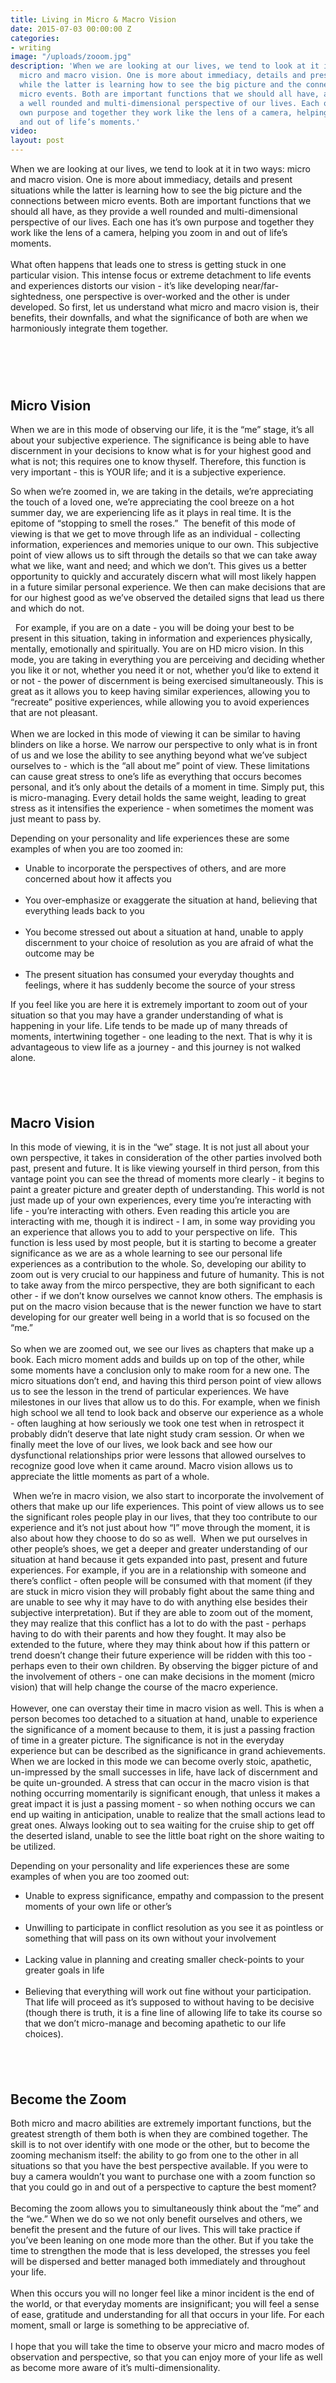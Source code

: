 ```yaml
---
title: Living in Micro & Macro Vision
date: 2015-07-03 00:00:00 Z
categories:
- writing
image: "/uploads/zooom.jpg"
description: 'When we are looking at our lives, we tend to look at it in two ways:
  micro and macro vision. One is more about immediacy, details and present situations
  while the latter is learning how to see the big picture and the connections between
  micro events. Both are important functions that we should all have, as they provide
  a well rounded and multi-dimensional perspective of our lives. Each one has it’s
  own purpose and together they work like the lens of a camera, helping you zoom in
  and out of life’s moments.'
video: 
layout: post
---
```


When we are looking at our lives, we tend to look at it in two ways: micro and macro vision. One is more about immediacy, details and present situations while the latter is learning how to see the big picture and the connections between micro events. Both are important functions that we should all have, as they provide a well rounded and multi-dimensional perspective of our lives. Each one has it’s own purpose and together they work like the lens of a camera, helping you zoom in and out of life’s moments.
<br>
<br>What often happens that leads one to stress is getting stuck in one particular vision. This intense focus or extreme detachment to life events and experiences distorts our vision - it’s like developing near/far-sightedness, one perspective is over-worked and the other is under developed. So first, let us understand what micro and macro vision is, their benefits, their downfalls, and what the significance of both are when we harmoniously integrate them together.

# &nbsp;

## Micro Vision

When we are in this mode of observing our life, it is the “me” stage, it’s all about your subjective experience. The significance is being able to have discernment in your decisions to know what is for your highest good and what is not; this requires one to know thyself. Therefore, this function is very important - this is YOUR life; and it is a subjective experience.

So when we’re zoomed in, we are taking in the details, we’re appreciating the touch of a loved one, we’re appreciating the cool breeze on a hot summer day, we are experiencing life as it plays in real time. It is the epitome of “stopping to smell the roses.”&nbsp; The benefit of this mode of viewing is that we get to move through life as an individual - collecting information, experiences and memories unique to our own. This subjective point of view allows us to sift through the details so that we can take away what we like, want and need; and which we don’t. This gives us a better opportunity to quickly and accurately discern what will most likely happen in a future similar personal experience. We then can make decisions that are for our highest good as we’ve observed the detailed signs that lead us there and which do not.

  For example, if you are on a date - you will be doing your best to be present in this situation, taking in information and experiences physically, mentally, emotionally and spiritually. You are on HD micro vision. In this mode, you are taking in everything you are perceiving and deciding whether you like it or not, whether you need it or not, whether you’d like to extend it or not - the power of discernment is being exercised simultaneously. This is great as it allows you to keep having similar experiences, allowing you to “recreate” positive experiences, while allowing you to avoid experiences that are not pleasant.
<br>
<br>When we are locked in this mode of viewing it can be similar to having blinders on like a horse. We narrow our perspective to only what is in front of us and we lose the ability to see anything beyond what we’ve subject ourselves to - which is the “all about me” point of view. These limitations can cause great stress to one’s life as everything that occurs becomes personal, and it’s only about the details of a moment in time. Simply put, this is micro-managing. Every detail holds the same weight, leading to great stress as it intensifies the experience - when sometimes the moment was just meant to pass by.

Depending on your personality and life experiences these are some examples of when you are too zoomed in:

* Unable to incorporate the perspectives of others, and are more concerned about how it affects you
  <br>&nbsp;
* You over-emphasize or exaggerate the situation at hand, believing that everything leads back to you
  <br>&nbsp;
* You become stressed out about a situation at hand, unable to apply discernment to your choice of resolution as you are afraid of what the outcome may be
  <br>&nbsp;
* The present situation has consumed your everyday thoughts and feelings, where it has suddenly become the source of your stress

If you feel like you are here it is extremely important to zoom out of your situation so that you may have a grander understanding of what is happening in your life. Life tends to be made up of many threads of moments, intertwining together - one leading to the next. That is why it is advantageous to view life as a journey - and this journey is not walked alone.

## &nbsp;

## Macro Vision

In this mode of viewing, it is in the “we” stage. It is not just all about your own perspective, it takes in consideration of the other parties involved both past, present and future. It is like viewing yourself in third person, from this vantage point you can see the thread of moments more clearly - it begins to paint a greater picture and greater depth of understanding. This world is not just made up of your own experiences, every time you’re interacting with life - you’re interacting with others. Even reading this article you are interacting with me, though it is indirect - I am, in some way providing you an experience that allows you to add to your perspective on life.  This function is less used by most people, but it is starting to become a greater significance as we are as a whole learning to see our personal life experiences as a contribution to the whole. So, developing our ability to zoom out is very crucial to our happiness and future of humanity. This is not to take away from the mirco perspective, they are both significant to each other - if we don’t know ourselves we cannot know others. The emphasis is put on the macro vision because that is the newer function we have to start developing for our greater well being in a world that is so focused on the “me.”
<br>
<br>So when we are zoomed out, we see our lives as chapters that make up a book. Each micro moment adds and builds up on top of the other, while some moments have a conclusion only to make room for a new one. The micro situations don’t end, and having this third person point of view allows us to see the lesson in the trend of particular experiences. We have milestones in our lives that allow us to do this. For example, when we finish high school we all tend to look back and observe our experience as a whole - often laughing at how seriously we took one test when in retrospect it probably didn’t deserve that late night study cram session. Or when we finally meet the love of our lives, we look back and see how our dysfunctional relationships prior were lessons that allowed ourselves to recognize good love when it came around. Macro vision allows us to appreciate the little moments as part of a whole.

 When we’re in macro vision, we also start to incorporate the involvement of others that make up our life experiences. This point of view allows us to see the significant roles people play in our lives, that they too contribute to our experience and it’s not just about how “I” move through the moment, it is also about how they choose to do so as well.&nbsp; When we put ourselves in other people’s shoes, we get a deeper and greater understanding of our situation at hand because it gets expanded into past, present and future experiences. For example, if you are in a relationship with someone and there’s conflict - often people will be consumed with that moment (if they are stuck in micro vision they will probably fight about the same thing and are unable to see why it may have to do with anything else besides their subjective interpretation). But if they are able to zoom out of the moment, they may realize that this conflict has a lot to do with the past - perhaps having to do with their parents and how they fought. It may also be extended to the future, where they may think about how if this pattern or trend doesn’t change their future experience will be ridden with this too - perhaps even to their own children. By observing the bigger picture of and the involvement of others - one can make decisions in the moment (micro vision) that will help change the course of the macro experience.
<br>
<br>However, one can overstay their time in macro vision as well. This is when a person becomes too detached to a situation at hand, unable to experience the significance of a moment because to them, it is just a passing fraction of time in a greater picture. The significance is not in the everyday experience but can be described as the significance in grand achievements. When we are locked in this mode we can become overly stoic, apathetic, un-impressed by the small successes in life, have lack of discernment and be quite un-grounded. A stress that can occur in the macro vision is that nothing occurring momentarily is significant enough, that unless it makes a great impact it is just a passing moment - so when nothing occurs we can end up waiting in anticipation, unable to realize that the small actions lead to great ones. Always looking out to sea waiting for the cruise ship to get off the deserted island, unable to see the little boat right on the shore waiting to be utilized.

Depending on your personality and life experiences these are some examples of when you are too zoomed out:

* Unable to express significance, empathy and compassion to the present moments of your own life or other’s
  <br>&nbsp;
* Unwilling to participate in conflict resolution as you see it as pointless or something that will pass on its own without your involvement
  <br>&nbsp;
* Lacking value in planning and creating smaller check-points to your greater goals in life
  <br>&nbsp;
* Believing that everything will work out fine without your participation. That life will proceed as it’s supposed to without having to be decisive (though there is truth, it is a fine line of allowing life to take its course so that we don’t micro-manage and becoming apathetic to our life choices).

## &nbsp;

## Become the Zoom

Both micro and macro abilities are extremely important functions, but the greatest strength of them both is when they are combined together. The skill is to not over identify with one mode or the other, but to become the zooming mechanism itself: the ability to go from one to the other in all situations so that you have the best perspective available. If you were to buy a camera wouldn’t you want to purchase one with a zoom function so that you could go in and out of a perspective to capture the best moment?
<br>
<br>Becoming the zoom allows you to simultaneously think about the “me” and the “we.” When we do so we not only benefit ourselves and others, we benefit the present and the future of our lives. This will take practice if you’ve been leaning on one mode more than the other. But if you take the time to strengthen the mode that is less developed, the stresses you feel will be dispersed and better managed both immediately and throughout your life.
<br>
<br>When this occurs you will no longer feel like a minor incident is the end of the world, or that everyday moments are insignificant; you will feel a sense of ease, gratitude and understanding for all that occurs in your life. For each moment, small or large is something to be appreciative of.
<br>
<br>I hope that you will take the time to observe your micro and macro modes of observation and perspective, so that you can enjoy more of your life as well as become more aware of it’s multi-dimensionality.